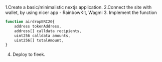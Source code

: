 1.Create a basic/minimalistic nextjs application.
2.Connect the site with wallet, by using nicer app - RainbowKit, Wagmi
3. Implement the function
```javascript
function airdropERC20{
    address tokenAddress,
    address[] calldata recipients,
    uint256 calldata amounts,
    uint256[] totalAmount,
}
```
4. Deploy to fleek.